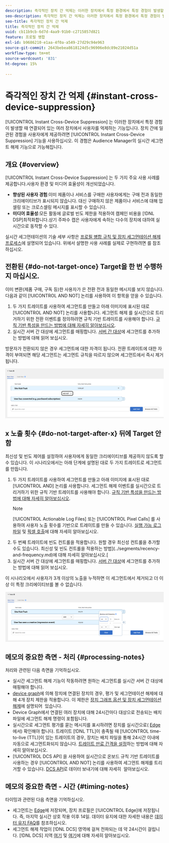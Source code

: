 ```yaml
---
description: 즉각적인 장치 간 억제는 이러한 장치에서 특정 환경에서 특정 경험이 발생할 때 연결되어 있는 여러 장치에 있는 사용자를 억제하는 기능입니다. 여러 장치 간에 일관된 경험을 사용자에게 제공하려면 즉각적인 장치 간 억제 기능을 사용하십시오. 이 경험은 Audience Manager의 실시간 세그먼트 해제 기능으로 가능해집니다.
seo-description: 즉각적인 장치 간 억제는 이러한 장치에서 특정 환경에서 특정 경험이 발생할 때 연결되어 있는 여러 장치에 있는 사용자를 억제하는 기능입니다. 여러 장치 간에 일관된 경험을 사용자에게 제공하려면 즉각적인 장치 간 억제 기능을 사용하십시오. 이 경험은 Audience Manager의 실시간 세그먼트 해제 기능으로 가능해집니다.
seo-title: 즉각적인 장치 간 억제
title: 즉각적인 장치 간 억제
uuid: cb11b9cb-6d7d-4aa9-91b0-c2715857d821
feature: 프로필 병합
exl-id: b9686210-e1aa-4f0a-a549-27d29c94e963
source-git-commit: 2643bebea8618124d5c96906e8dc89e21024d51a
workflow-type: tm+mt
source-wordcount: '831'
ht-degree: 15%

---
```


# 즉각적인 장치 간 억제 {#instant-cross-device-suppression}

[!UICONTROL Instant Cross-Device Suppression] 는 이러한 장치에서 특정 경험이 발생할 때 연결되어 있는 여러 장치에서 사용자를 억제하는 기능입니다. 장치 간에 일관된 경험을 사용자에게 제공하려면 [!UICONTROL Instant Cross-Device Suppression] 기능을 사용하십시오. 이 경험은 Audience Manager의 실시간 세그먼트 해제 기능으로 가능해집니다.

## 개요 {#overview}

[!UICONTROL Instant Cross-Device Suppression] 는 두 가지 주요 사용 사례를 제공합니다.사용자 환경 및 미디어 효율성이 개선되었습니다.

* **향상된 사용자 경험**:이미 제품이나 서비스를 구매한 사용자에게는 구매 전과 동일한 크리에이티브가 표시되지 않습니다. 대신 구매하지 않은 제품이나 서비스에 대해 업셀링 또는 크로스셀링 메시지를 표시할 수 있습니다.
* **미디어 효율성**:모든 활동에 글로벌 빈도 제한을 적용하여 캠페인 비용을  [!DNL DSP]최적화합니다.상기 주파수 캡은 사용자에게 속하는 다수의 장치에 대하여 실시간으로 동작할 수 있다.

실시간 세그먼테이션의 기술 세부 사항은 [프로필 병합 규칙 및 장치 세그먼테이션 해제 프로세스](merge-rule-unsegment.md)에 설명되어 있습니다. 위에서 설명한 사용 사례를 실제로 구현하려면 를 참조하십시오.

## 전환된 {#do-not-target-once} Target을 한 번 수행하지 마십시오.

이미 변환(제품 구매, 구독 등)한 사용자가 은 전환 전과 동일한 메시지를 보지 않습니다. 다음과 같이 [!UICONTROL AND NOT] 논리를 사용하여 이 항목을 얻을 수 있습니다.

1. 두 가지 트레이트를 사용하여 세그먼트를 만들고 아래 이미지에 표시된 대로 [!UICONTROL AND NOT] 논리를 사용합니다. 세그먼트 해제 를 실시간으로 트리거하기 위한 전환 이벤트를 정의하려면 규칙 기반 트레이트를 사용해야 합니다. [규칙 기반 특성을 만드는 방법에 대해 자세히 알아보십시오](../traits/create-onboarded-rule-based-traits.md).
2. 실시간 서버 간 대상에 세그먼트를 매핑합니다. [서버 간 대상](../destinations/add-edit-segments.md)에 세그먼트를 추가하는 방법에 대해 읽어 보십시오.

방문자가 전환되지 않은 경우 세그먼트에 대한 자격이 됩니다. 전환 트레이트에 대한 자격이 부여되면 해당 세그먼트는 세그먼트 규칙을 따르지 않으며 세그먼트에서 즉시 제거됩니다.

![](assets/and_not_use_case.png)

## x 노출 횟수 {#do-not-target-after-x} 뒤에 Target 안 함

최신성 및 빈도 제어를 설정하여 사용자에게 동일한 크리에이티브를 제공하지 않도록 할 수 있습니다. 이 시나리오에서는 아래 단계에 설명된 대로 두 가지 트레이트로 세그먼트를 만듭니다.

1. 두 가지 트레이트를 사용하여 세그먼트를 만들고 아래 이미지에 표시된 대로 [!UICONTROL AND] 논리를 사용합니다. 세그먼트 해제 이벤트를 실시간으로 트리거하기 위한 규칙 기반 트레이트를 사용해야 합니다. [규칙 기반 특성을 만드는 방법에 대해 자세히 알아보십시오](../traits/create-onboarded-rule-based-traits.md).
   >[!NOTE]
   >
   >[!UICONTROL Actionable Log Files] 또는 [!UICONTROL Pixel Calls] 를 사용하여 사용자 노출 횟수를 기반으로 트레이트를 만들 수 있습니다. [실행 가능 로그 파일](../../integration/media-data-integration/actionable-log-files.md) 및 [픽셀 호출](../../integration/media-data-integration/impression-data-pixels.md)에 대해 자세히 알아보십시오.
2. 두 번째 트레이트에 빈도 컨트롤을 적용합니다. 원할 경우 최신성 컨트롤을 추가할 수도 있습니다. 최신성 및 빈도 컨트롤을 적용하는 방법](../segments/recency-and-frequency.md)에 대해 자세히 알아보십시오.[
3. 실시간 서버 간 대상에 세그먼트를 매핑합니다. [서버 간 대상](../destinations/add-edit-segments.md)에 세그먼트를 추가하는 방법에 대해 읽어 보십시오.

이 시나리오에서 사용자가 3개 이상의 노출을 누적하면 이 세그먼트에서 제거되고 더 이상 이 특정 크리에이티브를 볼 수 없습니다.

![](assets/impressions_use_case.png)

## 메모의 중요한 측면 - 처리 {#processing-notes}

처리와 관련된 다음 측면을 기억하십시오.

* 실시간 세그먼트 해제 기능이 작동하려면 원하는 세그먼트를 실시간 서버 간 대상에 매핑해야 합니다.
* [device graph](profile-link-use-case.md#recommendations)에 의해 장치에 연결된 장치의 경우, 평가 및 세그먼테이션 해제에 대해 4개 장치 제한을 적용합니다. 이 제한은 [장치 그래프 옵션 및 장치 세그먼테이션 해제](merge-rule-unsegment.md#device-graph-options-unsegmentation)에 설명되어 &#x200B; 있습니다.
* Device Graph에서 연결된 여러 장치에 대해 24시간마다 대상으로 전송되는 배치 파일에 세그먼트 해제 명령이 포함됩니다.
* 실시간으로 세그먼트 평가를 묻는 메시지를 표시하려면 장치를 실시간으로( [Edge](../../reference/system-components/components-edge.md)에서) 확인해야 합니다. 트레이트 [!DNL TTL]이 충족될 때 [!UICONTROL time-to-live (TTL)]이 있는 트레이트의 경우, 장치는 배치 파일을 통해 24시간 이내에 자동으로 세그먼트화되지 않습니다&#x200B;. [트레이트 만료 간격을 설정](../traits/create-onboarded-rule-based-traits.md#set-expiration-interval)하는 방법에 대해 자세히 알아보십시오.
* [!UICONTROL DCS API] 을 사용하여 실시간으로 온보드 규칙 기반 트레이트를 사용하는 경우 [!UICONTROL AND NOT] 논리를 사용하여 세그먼트 해제를 트리거할 수 있습니다. [DCS API](../../api/dcs-intro/dcs-event-calls/dcs-url-send.md)로 데이터 보내기에 대해 자세히 &#x200B; 알아보십시오.

## 메모의 중요한 측면 - 시간 {#timing-notes}

타이밍과 관련된 다음 측면을 기억하십시오.

* 세그먼트는 [Edge](../../reference/system-components/components-edge.md)에 저장되며, 장치 프로필은 [!UICONTROL Edge]에 저장됩니다. 즉, 마지막 실시간 상호 작용 이후 14일. 데이터 유지에 대한 자세한 내용은 [데이터 유지 FAQ](../../faq/faq-privacy.md#data-retention-faq)를 참조하십시오.
* 세그먼트 해제 작업이 [!DNL DCS] 영역에 걸쳐 전파되는 데 약 24시간이 걸립니다. [!DNL DCS] 지역 [여기](../../reference/system-components/components-data-collection.md) 및 [여기](../../api/dcs-intro/dcs-api-reference/dcs-regions.md)에 대해 자세히 알아보십시오.

